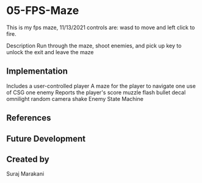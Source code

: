 # 05-FPS-Maze
This is my fps maze, 11/13/2021
controls are:
wasd to move and left click to fire.

Description
Run through the maze, shoot enemies, and pick up key to unlock the exit and leave the maze

## Implementation
Includes a user-controlled player
A maze for the player to navigate
one use of CSG
one enemy
Reports the player's score
muzzle flash
bullet decal
omnilight
random camera shake
Enemy State Machine

## References

## Future Development

## Created by
Suraj Marakani
